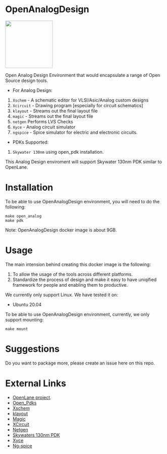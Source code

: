 # OpenAnalogDesign

[<img src="https://raw.githubusercontent.com/mabrains/sky130_ubuntu_setup/main/logo.svg" width="150">](http://mabrains.com/)

Open Analog Design Environment that would encapsulate a range of Open Source design tools.

* For Analog Design:

1. `Xschem` - A schematic editor for VLSI/Asic/Analog custom designs
2. `Xcircuit` - Drawing program [especially for circuit schematics]
3. `klayout` - Streams out the final layout file
4. `magic` - Streams out the final layout file
5. `netgen` Performs LVS Checks
6. `Xyce` - Analog circuit simulator
7. `ngspice` - Spice simulator for electric and electronic circuits.


* PDKs Supported:
1. `Skywater 130nm` using open_pdk installation.

This Analog Design enviroment will support Skywater 130nm PDK similar to OpenLane.

# Installation
To be able to use OpenAnalogDesign environment, you will need to do the following:
```
make open_analog
make pdk
```

Note: OpenAnalogDesign docker image is about 9GB.

# Usage

The main intension behind creating this docker image is the following:
1. To allow the usage of the tools across different platforms. 
2. Standardize the process of design and make it easy to have uniqified framework for people and enabling them to productive.

We currently only support Linux. We have tested it on:
* Ubuntu 20.04

To be able to use OpenAnalogDesign environment, currently, we only support mounting:
```
make mount
```

# Suggestions

Do you want to package more, please create an issue here on this repo.

# External Links
* [OpenLane project](https://github.com/The-OpenROAD-Project/OpenLane).
* [Open_Pdks](https://github.com/RTimothyEdwards/open_pdks)
* [Xschem](https://github.com/StefanSchippers/xschem)
* [klayout](https://github.com/KLayout/klayout)
* [Magic](https://github.com/RTimothyEdwards/magic)
* [XCircuit](https://github.com/RTimothyEdwards/XCircuit)
* [Netgen](https://github.com/RTimothyEdwards/netgen)
* [Skywaters 130nm PDK](https://github.com/google/skywater-pdk)
* [Xyce](https://xyce.sandia.gov/)
* [Ng-spice](http://ngspice.sourceforge.net/)


